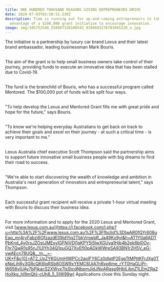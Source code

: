 ```yaml
---
title: ONE HUNDRED THOUSAND REASONS GIVING ENTREPRENEURS DRIVE
date: 2020-07-03T03:58:51.530Z
description: Time is running out for up-and-coming entrepreneurs to take
  advantage of a $100,000 grant initiative to encourage innovation.
image: img/105752540_558987328108543_9194683276783945220_o.jpg
---
```

The initiative is a partnership by luxury car brand Lexus and their latest brand ambassador, leading businessman Mark Bouris.

\
The aim of the grant is to help small business owners take control of their journey, providing funds to execute an innovative idea that has been stalled due to Covid-19.

\
The fund is the brainchild of Bouris, who has a successful program called Mentored. The $100,000 pot of funds will be split four ways.

\
"To help develop the Lexus and Mentored Grant fills me with great pride and hope for the future," says Bouris.

\
"To know we're helping everyday Australians to get back on track to achieve their goals and excel on their journey - at such a critical time - is very important to me."

\
Lexus Australia chief executive Scott Thompson said the partnership aims to support future innovative small business people with big dreams to find their road to success.

\
"We're able to start discovering the wealth of knowledge and ambition in Australia's next generation of innovators and entrepreneurial talent," says Thompson.

\
Each successful grant recipient will receive a private 1-hour virtual meeting with Bouris to discuss their business idea.

\
For more information and to apply for the 2020 Lexus and Mentored Grant, visit [www.lexus.com.au](https://l.facebook.com/l.php?u=http%3A%2F%2Fwww.lexus.com.au%2F%3Ffbclid%3DIwAR0fQYr608uEaq_mr4ryFabzi6OfzazdE09idYiq2TbkVmwbR_Ja49Kx9yI&h=AT1YtIa6ADTPbKnd_4v0roJZOstJMEsyIGFNjVDI1qKPY5j5lwXGUya1Hjb4b2ek6bl0Ov-Fhr7QwR1s95nJ1UIYh34Q1puGQ7XvEfI0pADkWWreSA93BN1r2H5V_eG-vwAEcn78UQ&__tn__=-UK*F&c[0]=AT2_UxZYKGUmHIWPCc2aolFY6Cz0dIqtP2EgpTtMPttKFrJXg0TeNqLjhRy3GRcQK6lqRSb8OSW9xYEMC6UjA7nRxp6me_rYT0HaGLiPr-W656vlUAy7bPikacS2XWvx7lsStcdNbpmJldJNxARqsp9HblLibnZ1LEmZRa2HoXkg_hI9mQtjj-cUh8_5_5IW99w) Applications close this Sunday night.